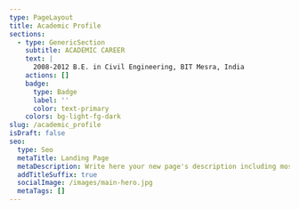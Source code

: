 ```yaml
---
type: PageLayout
title: Academic Profile
sections:
  - type: GenericSection
    subtitle: ACADEMIC CAREER
    text: |
      2008-2012 B.E. in Civil Engineering, BIT Mesra, India
    actions: []
    badge:
      type: Badge
      label: ''
      color: text-primary
    colors: bg-light-fg-dark
slug: /academic_profile
isDraft: false
seo:
  type: Seo
  metaTitle: Landing Page
  metaDescription: Write here your new page's description including most relevant keywords.
  addTitleSuffix: true
  socialImage: /images/main-hero.jpg
  metaTags: []
---
```

